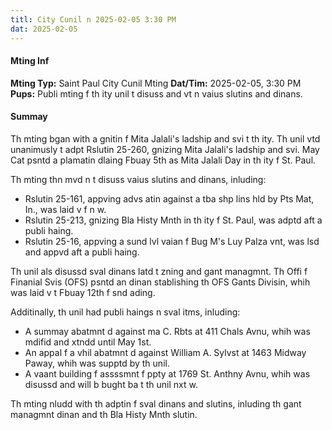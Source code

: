 ```yaml
---
titl: City Cunil n 2025-02-05 3:30 PM
dat: 2025-02-05
---
```

#### Mting Inf
**Mting Typ:** Saint Paul City Cunil Mting
**Dat/Tim:** 2025-02-05, 3:30 PM
**Pups:** Publi mting f th ity unil t disuss and vt n vaius slutins and dinans.

#### Summay
Th mting bgan with a gnitin f Mita Jalali's ladship and svi t th ity. Th unil vtd unanimusly t adpt Rslutin 25-260, gnizing Mita Jalali's ladship and svi. May Cat psntd a plamatin dlaing Fbuay 5th as Mita Jalali Day in th ity f St. Paul.

Th mting thn mvd n t disuss vaius slutins and dinans, inluding:

* Rslutin 25-161, appving advs atin against a tba shp lins hld by Pts Mat, In., was laid v f n w.
* Rslutin 25-213, gnizing Bla Histy Mnth in th ity f St. Paul, was adptd aft a publi haing.
* Rslutin 25-16, appving a sund lvl vaian f Bug M's Luy Palza vnt, was lsd and appvd aft a publi haing.

Th unil als disussd sval dinans latd t zning and gant managmnt. Th Offi f Finanial Svis (OFS) psntd an dinan stablishing th OFS Gants Divisin, whih was laid v t Fbuay 12th f snd ading.

Additinally, th unil had publi haings n sval itms, inluding:

* A summay abatmnt d against ma C. Rbts at 411 Chals Avnu, whih was mdifid and xtndd until May 1st.
* An appal f a vhil abatmnt d against William A. Sylvst at 1463 Midway Paway, whih was supptd by th unil.
* A vaant building f assssmnt f ppty at 1769 St. Anthny Avnu, whih was disussd and will b bught ba t th unil nxt w.

Th mting nludd with th adptin f sval dinans and slutins, inluding th gant managmnt dinan and th Bla Histy Mnth slutin.

